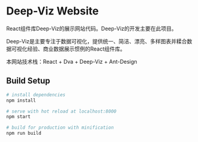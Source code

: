 # Deep-Viz Website



React组件库Deep-Viz的展示网站代码。Deep-Viz的开发主要在此项目。

Deep-Viz是主要专注于数据可视化，提供统一、简洁、漂亮、多样图表并糅合数据可视化经验、商业数据展示惯例的React组件库。

本网站技术栈：React + Dva + Deep-Viz + Ant-Design



## Build Setup

```bash
# install dependencies
npm install

# serve with hot reload at localhost:8000
npm start

# build for production with minification
npm run build
```


